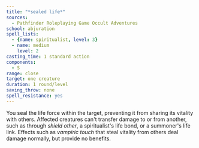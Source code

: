 ```yaml
---
title: "*sealed life*"
sources:
  - Pathfinder Roleplaying Game Occult Adventures
school: abjuration
spell_lists:
  - {name: spiritualist, level: 3}
  - name: medium
    level: 2
casting_time: 1 standard action
components:
  - S
range: close
target: one creature
duration: 1 round/level
saving_throw: none
spell_resistance: yes
---
```


You seal the life force within the target, preventing it from sharing its vitality with others. Affected creatures can't transfer damage to or from another, such as through *shield other*, a spiritualist's life bond, or a summoner's life link. Effects such as *vampiric touch* that steal vitality from others deal damage normally, but provide no benefits.
